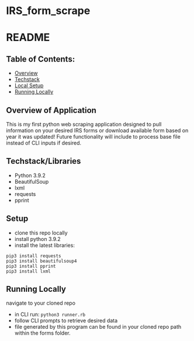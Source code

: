 # IRS_form_scrape
# README

## Table of Contents:

- [Overview](#overview)
- [Techstack](#techstack)
- [Local Setup](#setup)
- [Running Locally](#running)

## Overview of Application
This is my first python web scraping application designed to pull information on your desired IRS forms or download available form based on year it was updated!
Future functionality will include to process base file instead of CLI inputs if desired.

## Techstack/Libraries

- Python 3.9.2
- BeautifulSoup
- lxml
- requests
- pprint


## Setup
- clone this repo locally
- install python 3.9.2
- install the latest libraries:
```
pip3 install requests
pip3 install beautifulsoup4
pip3 install pprint
pip3 install lxml
```
## Running Locally

navigate to your cloned repo
- in CLI run: `python3 runner.rb`
- follow CLI prompts to retrieve desired data
- file generated by this program can be found in your cloned repo path within the forms folder.
